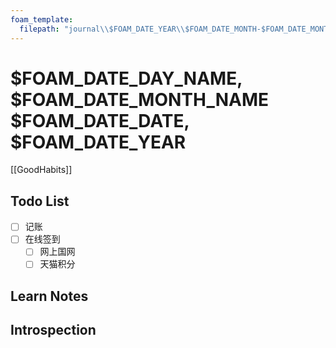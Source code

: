 ```yaml
---
foam_template:
  filepath: "journal\\$FOAM_DATE_YEAR\\$FOAM_DATE_MONTH-$FOAM_DATE_MONTH_NAME_SHORT\\Week-$FOAM_DATE_WEEK\\$FOAM_TITLE.md"
---
```


# $FOAM_DATE_DAY_NAME, $FOAM_DATE_MONTH_NAME $FOAM_DATE_DATE, $FOAM_DATE_YEAR

[[GoodHabits]]

## Todo List

- [ ] 记账
- [ ] 在线签到
  - [ ] 网上国网
  - [ ] 天猫积分

## Learn Notes

## Introspection
